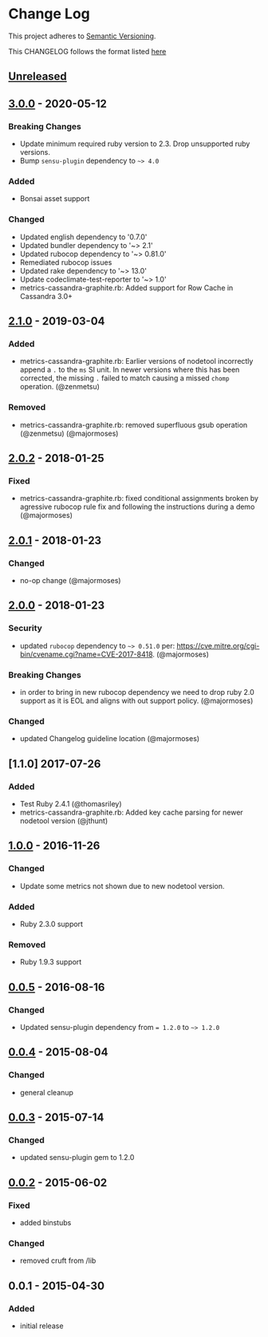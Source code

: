 # Change Log
This project adheres to [Semantic Versioning](http://semver.org/).

This CHANGELOG follows the format listed [here](https://github.com/sensu-plugins/community/blob/master/HOW_WE_CHANGELOG.md)

## [Unreleased]

## [3.0.0] - 2020-05-12
### Breaking Changes
- Update minimum required ruby version to 2.3. Drop unsupported ruby versions.
- Bump `sensu-plugin` dependency to `~> 4.0`

### Added
- Bonsai asset support

### Changed
- Updated english dependency to '0.7.0'
- Updated bundler dependency to '~> 2.1'
- Updated rubocop dependency to '~> 0.81.0'
- Remediated rubocop issues
- Updated rake dependency to '~> 13.0'
- Update codeclimate-test-reporter to '~> 1.0'
- metrics-cassandra-graphite.rb: Added support for Row Cache in Cassandra 3.0+

## [2.1.0] - 2019-03-04
### Added
- metrics-cassandra-graphite.rb: Earlier versions of nodetool incorrectly append a `.` to the `ms` SI unit. In newer versions where this has been corrected, the missing `.` failed to match causing a missed `chomp` operation. (@zenmetsu)

### Removed
- metrics-cassandra-graphite.rb: removed superfluous gsub operation (@zenmetsu) (@majormoses)

## [2.0.2] - 2018-01-25
### Fixed
- metrics-cassandra-graphite.rb: fixed conditional assignments broken by agressive rubocop rule fix and following the instructions during a demo (@majormoses)

## [2.0.1] - 2018-01-23
### Changed
- no-op change (@majormoses)

## [2.0.0] - 2018-01-23
### Security
- updated `rubocop` dependency to `~> 0.51.0` per: https://cve.mitre.org/cgi-bin/cvename.cgi?name=CVE-2017-8418. (@majormoses)

### Breaking Changes
- in order to bring in new rubocop dependency we need to drop ruby 2.0 support as it is EOL and aligns with out support policy. (@majormoses)

### Changed
- updated Changelog guideline location (@majormoses)

## [1.1.0] 2017-07-26
### Added
- Test Ruby 2.4.1 (@thomasriley)
- metrics-cassandra-graphite.rb: Added key cache parsing for newer nodetool version (@jthunt)

## [1.0.0] - 2016-11-26
### Changed
- Update some metrics not shown due to new nodetool version.

### Added
- Ruby 2.3.0 support

### Removed
- Ruby 1.9.3 support

## [0.0.5] - 2016-08-16
### Changed
- Updated sensu-plugin dependency from `= 1.2.0` to `~> 1.2.0`

## [0.0.4] - 2015-08-04
### Changed
- general cleanup

## [0.0.3] - 2015-07-14
### Changed
- updated sensu-plugin gem to 1.2.0

## [0.0.2] - 2015-06-02
### Fixed
- added binstubs

### Changed
- removed cruft from /lib

## 0.0.1 - 2015-04-30
### Added
- initial release

[Unreleased]: https://github.com/sensu-plugins/sensu-plugins-cassandra/compare/3.0.0...HEAD
[3.0.0]: https://github.com/sensu-plugins/sensu-plugins-cassandra/compare/2.1.0...3.0.0
[2.1.0]: https://github.com/sensu-plugins/sensu-plugins-cassandra/compare/2.0.2...2.1.0
[2.0.2]: https://github.com/sensu-plugins/sensu-plugins-cassandra/compare/2.0.1...2.0.2
[2.0.1]: https://github.com/sensu-plugins/sensu-plugins-cassandra/compare/2.0.0...2.0.1
[2.0.0]: https://github.com/sensu-plugins/sensu-plugins-cassandra/compare/1.0.0...2.0.0
[1.0.0]: https://github.com/sensu-plugins/sensu-plugins-cassandra/compare/0.0.5...1.0.0
[0.0.5]: https://github.com/sensu-plugins/sensu-plugins-cassandra/compare/0.0.4...0.0.5
[0.0.4]: https://github.com/sensu-plugins/sensu-plugins-cassandra/compare/0.0.3...0.0.4
[0.0.3]: https://github.com/sensu-plugins/sensu-plugins-cassandra/compare/0.0.2...0.0.3
[0.0.2]: https://github.com/sensu-plugins/sensu-plugins-cassandra/compare/0.0.1...0.0.2
